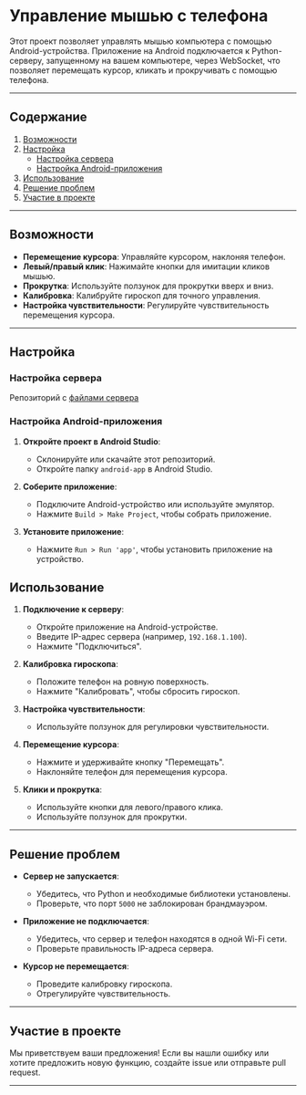 # Управление мышью с телефона

Этот проект позволяет управлять мышью компьютера с помощью Android-устройства. Приложение на Android подключается к Python-серверу, запущенному на вашем компьютере, через WebSocket, что позволяет перемещать курсор, кликать и прокручивать с помощью телефона.

---

## Содержание
1. [Возможности](#возможности)
2. [Настройка](#настройка)
   - [Настройка сервера](#настройка-сервера)
   - [Настройка Android-приложения](#настройка-android-приложения)
3. [Использование](#использование)
4. [Решение проблем](#решение-проблем)
5. [Участие в проекте](#участие-в-проекте)

---

## Возможности

- **Перемещение курсора**: Управляйте курсором, наклоняя телефон.
- **Левый/правый клик**: Нажимайте кнопки для имитации кликов мышью.
- **Прокрутка**: Используйте ползунок для прокрутки вверх и вниз.
- **Калибровка**: Калибруйте гироскоп для точного управления.
- **Настройка чувствительности**: Регулируйте чувствительность перемещения курсора.

---

## Настройка

### Настройка сервера

Репозиторий с [файлами сервера](https://github.com/z7x8c9/RemoteMouseServer)

### Настройка Android-приложения

1. **Откройте проект в Android Studio**:
   - Склонируйте или скачайте этот репозиторий.
   - Откройте папку `android-app` в Android Studio.

2. **Соберите приложение**:
   - Подключите Android-устройство или используйте эмулятор.
   - Нажмите `Build > Make Project`, чтобы собрать приложение.

3. **Установите приложение**:
   - Нажмите `Run > Run 'app'`, чтобы установить приложение на устройство.

## Использование

1. **Подключение к серверу**:
   - Откройте приложение на Android-устройстве.
   - Введите IP-адрес сервера (например, `192.168.1.100`).
   - Нажмите "Подключиться".

2. **Калибровка гироскопа**:
   - Положите телефон на ровную поверхность.
   - Нажмите "Калибровать", чтобы сбросить гироскоп.

3. **Настройка чувствительности**:
   - Используйте ползунок для регулировки чувствительности.

4. **Перемещение курсора**:
   - Нажмите и удерживайте кнопку "Перемещать".
   - Наклоняйте телефон для перемещения курсора.

5. **Клики и прокрутка**:
   - Используйте кнопки для левого/правого клика.
   - Используйте ползунок для прокрутки.

---

## Решение проблем

- **Сервер не запускается**:
  - Убедитесь, что Python и необходимые библиотеки установлены.
  - Проверьте, что порт `5000` не заблокирован брандмауэром.

- **Приложение не подключается**:
  - Убедитесь, что сервер и телефон находятся в одной Wi-Fi сети.
  - Проверьте правильность IP-адреса сервера.

- **Курсор не перемещается**:
  - Проведите калибровку гироскопа.
  - Отрегулируйте чувствительность.

---

## Участие в проекте

Мы приветствуем ваши предложения! Если вы нашли ошибку или хотите предложить новую функцию, создайте issue или отправьте pull request.

---
